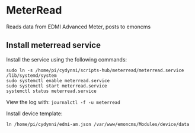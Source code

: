 # MeterRead

Reads data from EDMI Advanced Meter, posts to emoncms

## Install meterread service

Install the service using the following commands:
```
sudo ln -s /home/pi/cydynni/scripts-hub/meterread/meterread.service /lib/systemd/system
sudo systemctl enable meterread.service
sudo systemctl start meterread.service
systemctl status meterread.service
```

View the log with:
`journalctl -f -u meterread`

Install device template:

    ln /home/pi/cydynni/edmi-am.json /var/www/emoncms/Modules/device/data

